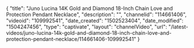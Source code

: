 {
    "title": "Juno Lucina 14K Gold and Diamond 18-Inch Chain Love and Protection Pendant Necklace",
    "description": "",
    "channelid": "114661406",
    "videoid": "109992541",
    "date_created": "1502523404",
    "date_modified": "1504247456",
    "type": "captivate",
    "layout": "channelVideo",
    "url": "\/latest-videos\/juno-lucina-14k-gold-and-diamond-18-inch-chain-love-and-protection-pendant-necklace\/114661406-109992541"
}
